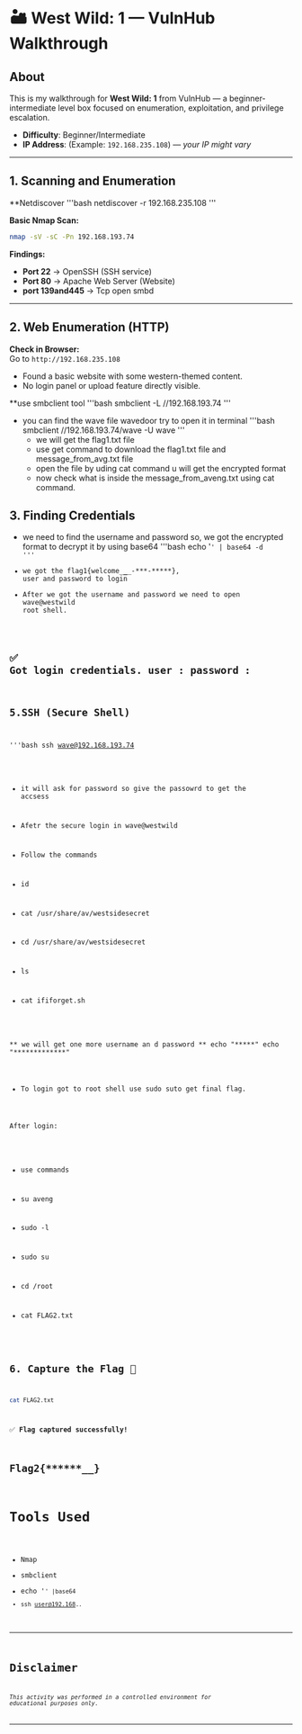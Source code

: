 

# 🏜️ West Wild: 1 — VulnHub Walkthrough

## About
This is my walkthrough for **West Wild: 1** from VulnHub — a beginner-intermediate level box focused on enumeration, exploitation, and privilege escalation.

- **Difficulty**: Beginner/Intermediate
- **IP Address**: (Example: `192.168.235.108`) — _your IP might vary_

---

## 1. Scanning and Enumeration

**Netdiscover
'''bash
 netdiscover -r 192.168.235.108
 '''

**Basic Nmap Scan:**
```bash
nmap -sV -sC -Pn 192.168.193.74
```

**Findings:**
- **Port 22** → OpenSSH (SSH service)
- **Port 80** → Apache Web Server (Website)
- **port 139and445** → Tcp open smbd
---

## 2. Web Enumeration (HTTP)

**Check in Browser:**  
Go to `http://192.168.235.108`

- Found a basic website with some western-themed content.
- No login panel or upload feature directly visible.

 **use smbclient tool
 '''bash
  smbclient -L //192.168.193.74 
 '''
 
- you can find the wave file wavedoor try to open it in terminal
 '''bash
 smbclient //192.168.193.74/wave -U wave
  '''
  - we will get the flag1.txt file
  - use get command to download the flag1.txt file and message_from_avg.txt file
  - open the file by uding cat command u will get the encrypted format
  - now check what is inside the message_from_aveng.txt using cat command.
   

## 3. Finding Credentials

 - we need to find the username and password so, we got the encrypted format to decrypt it by using base64 
   '''bash
   echo '<code>' | base64 -d
   '''
- we got the flag1{welcome_**_***_-****-*****}, user and password to login
- After we got the username and password we need to open wave@westwild root shell.


✅ **Got login credentials**.
user : 
password :
---

## 5.SSH (Secure Shell)
 '''bash
 ssh wave@192.168.193.74

 - it will ask for password so give the passowrd to  get the accsess
 - Afetr the secure login in wave@westwild

 - Follow the commands
 - id
 - cat /usr/share/av/westsidesecret
 - cd /usr/share/av/westsidesecret
 - ls
 - cat ififorget.sh

** we will get one more username an d password **
 echo "*****"
 echo "*************"
 
 - To login got to root shell use sudo suto get final flag.

   
 After login:
- use commands

- su aveng
- sudo -l
- sudo su
- cd /root
- cat FLAG2.txt


## 6. Capture the Flag 🏴

```bash
cat FLAG2.txt
```
✅ **Flag captured successfully!**

Flag2{**************_**_******}
---



# Tools Used
- Nmap
- smbclient
- echo '<code>' |base64
- ssh user@192.168.*.*

---

# Disclaimer
_This activity was performed in a controlled environment for educational purposes only._

---

